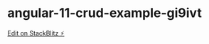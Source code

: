 # angular-11-crud-example-gi9ivt

[Edit on StackBlitz ⚡️](https://stackblitz.com/edit/angular-11-crud-example-yhzhhe)